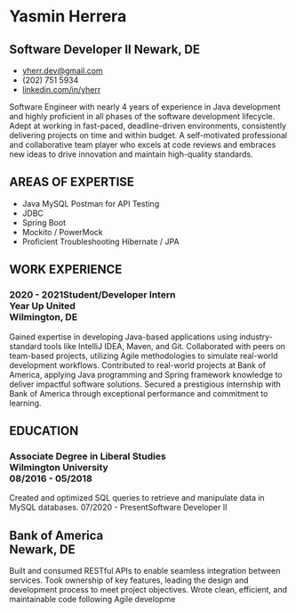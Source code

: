 # Yasmin Herrera
## Software Developer II Newark, DE
* yherr.dev@gmail.com
* (202) 751 5934
* [linkedin.com/in/yherr](linkedin.com/in/yherr)

Software Engineer with nearly 4 years of experience in Java development and highly proficient in all phases of the software
development lifecycle. Adept at working in fast-paced, deadline-driven environments, consistently delivering projects on time and
within budget. A self-motivated professional and collaborative team player who excels at code reviews and embraces new ideas to
drive innovation and maintain high-quality standards.

## AREAS OF EXPERTISE
* Java MySQL Postman for API Testing
* JDBC
* Spring Boot
* Mockito / PowerMock
* Proficient Troubleshooting Hibernate / JPA

## WORK EXPERIENCE
### 2020 - 2021Student/Developer Intern<br>Year Up United<br>Wilmington, DE
Gained expertise in developing Java-based applications using industry-standard tools like IntelliJ IDEA, Maven, and Git.
Collaborated with peers on team-based projects, utilizing Agile methodologies to simulate real-world development workflows.
Contributed to real-world projects at Bank of America, applying Java programming and Spring framework knowledge to
deliver impactful software solutions.
Secured a prestigious internship with Bank of America through exceptional performance and commitment to learning.

## EDUCATION
### Associate Degree in Liberal Studies<br>Wilmington University<br>08/2016 - 05/2018
Created and optimized SQL queries to retrieve and manipulate data in MySQL databases.
07/2020 - PresentSoftware Developer II

## Bank of America<br>Newark, DE
Built and consumed RESTful APIs to enable seamless integration between services.
Took ownership of key features, leading the design and development process to meet project objectives.
Wrote clean, efficient, and maintainable code following Agile developme